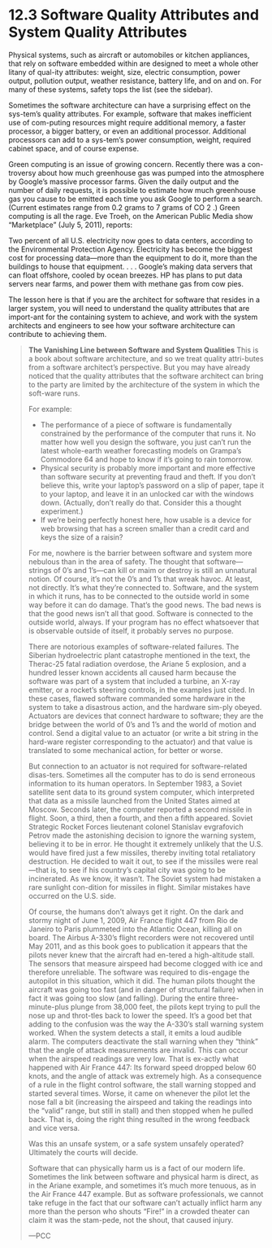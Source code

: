12.3 Software Quality Attributes and System Quality Attributes
===

Physical systems, such as aircraft or automobiles or kitchen appliances, that rely on software embedded within are designed to meet a whole other litany of qual-ity attributes: weight, size, electric consumption, power output, pollution output, weather resistance, battery life, and on and on. For many of these systems, safety tops the list (see the sidebar).

Sometimes the software architecture can have a surprising effect on the sys-tem’s quality attributes. For example, software that makes inefficient use of com-puting resources might require additional memory, a faster processor, a bigger battery, or even an additional processor. Additional processors can add to a sys-tem’s power consumption, weight, required cabinet space, and of course expense.

Green computing is an issue of growing concern. Recently there was a con-troversy about how much greenhouse gas was pumped into the atmosphere by Google’s massive processor farms. Given the daily output and the number of daily requests, it is possible to estimate how much greenhouse gas you cause to be emitted each time you ask Google to perform a search. (Current estimates range from 0.2 grams to 7 grams of CO 2 .) Green computing is all the rage. Eve Troeh, on the American Public Media show “Marketplace” (July 5, 2011), reports:

  Two percent of all U.S. electricity now goes to data centers, according to the Environmental Protection Agency. Electricity has become the biggest cost for processing data—more than the equipment to do it, more than the buildings to house that equipment. . . . Google’s making data servers that can float offshore, cooled by ocean breezes. HP has plans to put data servers near farms, and power them with methane gas from cow pies.

The lesson here is that if you are the architect for software that resides in a larger system, you will need to understand the quality attributes that are import-ant for the containing system to achieve, and work with the system architects and engineers to see how your software architecture can contribute to achieving them.

> **The Vanishing Line between Software and System Qualities**
This is a book about software architecture, and so we treat quality attri-butes from a software architect’s perspective. But you may have already noticed that the quality attributes that the software architect can bring to the party are limited by the architecture of the system in which the soft-ware runs.
>
> For example:
> * The performance of a piece of software is fundamentally constrained by the performance of the computer that runs it. No matter how well you design the software, you just can’t run the latest whole-earth weather forecasting models on Grampa’s Commodore 64 and hope to know if it’s going to rain tomorrow.
> * Physical security is probably more important and more effective than software security at preventing fraud and theft. If you don’t believe this, write your laptop’s password on a slip of paper, tape it to your laptop, and leave it in an unlocked car with the windows down. (Actually, don’t really do that. Consider this a thought experiment.)
> * If we’re being perfectly honest here, how usable is a device for web browsing that has a screen smaller than a credit card and keys the size of a raisin?
> 
> For me, nowhere is the barrier between software and system more nebulous than in the area of safety. The thought that software—strings of 0’s and 1’s—can kill or maim or destroy is still an unnatural notion. Of course, it’s not the 0’s and 1’s that wreak havoc. At least, not directly. It’s what they’re connected to. Software, and the system in which it runs, has to be connected to the outside world in some way before it can do damage. That’s the good news. The bad news is that the good news isn’t all that good. Software is connected to the outside world, always. If your program has no effect whatsoever that is observable outside of itself, it probably serves no purpose.
>
> There are notorious examples of software-related failures. The Siberian hydroelectric plant catastrophe mentioned in the text, the Therac-25 fatal radiation overdose, the Ariane 5 explosion, and a hundred lesser known accidents all caused harm because the software was part of a system that included a turbine, an X-ray emitter, or a rocket’s steering controls, in the examples just cited. In these cases, flawed software commanded some hardware in the system to take a disastrous action, and the hardware sim-ply obeyed. Actuators are devices that connect hardware to software; they are the bridge between the world of 0’s and 1’s and the world of motion and control. Send a digital value to an actuator (or write a bit string in the hard-ware register corresponding to the actuator) and that value is translated to some mechanical action, for better or worse.
>
> But connection to an actuator is not required for software-related disas-ters. Sometimes all the computer has to do is send erroneous information to its human operators. In September 1983, a Soviet satellite sent data to its ground system computer, which interpreted that data as a missile launched from the United States aimed at Moscow. Seconds later, the computer reported a second missile in flight. Soon, a third, then a fourth, and then a fifth appeared. Soviet Strategic Rocket Forces lieutenant colonel Stanislav evgrafovich Petrov made the astonishing decision to ignore the warning system, believing it to be in error. He thought it extremely unlikely that the U.S. would have fired just a few missiles, thereby inviting total retaliatory destruction. He decided to wait it out, to see if the missiles were real—that is, to see if his country’s capital city was going to be incinerated. As we know, it wasn’t. The Soviet system had mistaken a rare sunlight con-dition for missiles in flight. Similar mistakes have occurred on the U.S. side.
>
> Of course, the humans don’t always get it right. On the dark and stormy night of June 1, 2009, Air France flight 447 from Rio de Janeiro to Paris plummeted into the Atlantic Ocean, killing all on board. The Airbus A-330’s flight recorders were not recovered until May 2011, and as this book goes to publication it appears that the pilots never knew that the aircraft had en-tered a high-altitude stall. The sensors that measure airspeed had become clogged with ice and therefore unreliable. The software was required to dis-engage the autopilot in this situation, which it did. The human pilots thought the aircraft was going too fast (and in danger of structural failure) when in fact it was going too slow (and falling). During the entire three-minute-plus plunge from 38,000 feet, the pilots kept trying to pull the nose up and throt-tles back to lower the speed. It’s a good bet that adding to the confusion was the way the A-330’s stall warning system worked. When the system detects a stall, it emits a loud audible alarm. The computers deactivate the stall warning when they “think” that the angle of attack measurements are invalid. This can occur when the airspeed readings are very low. That is ex-actly what happened with Air France 447: Its forward speed dropped below 60 knots, and the angle of attack was extremely high. As a consequence of a rule in the flight control software, the stall warning stopped and started several times. Worse, it came on whenever the pilot let the nose fall a bit (increasing the airspeed and taking the readings into the “valid” range, but still in stall) and then stopped when he pulled back. That is, doing the right thing resulted in the wrong feedback and vice versa.
>
> Was this an unsafe system, or a safe system unsafely operated?
Ultimately the courts will decide.
> 
> Software that can physically harm us is a fact of our modern life. Sometimes the link between software and physical harm is direct, as in the Ariane example, and sometimes it’s much more tenuous, as in the Air France 447 example. But as software professionals, we cannot take refuge in the fact that our software can’t actually inflict harm any more than the person who shouts “Fire!” in a crowded theater can claim it was the stam-pede, not the shout, that caused injury.
>
> —PCC
